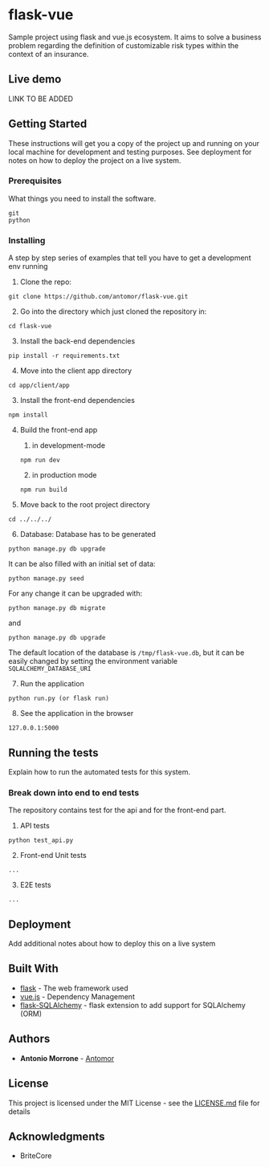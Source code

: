 # flask-vue
Sample project using flask and vue.js ecosystem.
It aims to solve a business problem regarding the definition of customizable risk types within the context of an insurance.

## Live demo
LINK TO BE ADDED

## Getting Started

These instructions will get you a copy of the project up and running on your local machine for development and testing purposes. See deployment for notes on how to deploy the project on a live system.

### Prerequisites

What things you need to install the software.

```
git
python
```

### Installing

A step by step series of examples that tell you have to get a development env running

1. Clone the repo:
```
git clone https://github.com/antomor/flask-vue.git
```

2. Go into the directory which just cloned the repository in:

```
cd flask-vue
```

3. Install the back-end dependencies
```
pip install -r requirements.txt
```

4. Move into the client app directory
```
cd app/client/app
```

3. Install the front-end dependencies
```
npm install
```

4. Build the front-end app
    1. in development-mode 
    ```
    npm run dev 
    ```
    2. in production mode
    ```
    npm run build 
    ```

5. Move back to the root project directory
```
cd ../../../
```

6. Database: Database has to be generated
```
python manage.py db upgrade
```
It can be also filled with an initial set of data:
```
python manage.py seed
```

For any change it can be upgraded with:

```
python manage.py db migrate 
```
and 
```
python manage.py db upgrade
```

The default location of the database is `/tmp/flask-vue.db`, but it can be easily changed by setting the environment variable `SQLALCHEMY_DATABASE_URI`

7. Run the application
```
python run.py (or flask run)
```

8. See the application in the browser
```
127.0.0.1:5000
```

## Running the tests

Explain how to run the automated tests for this system.

### Break down into end to end tests

The repository contains test for the api and for the front-end part.

1. API tests
```
python test_api.py
```
2. Front-end Unit tests
```
...
```
3. E2E tests
```
...
```

## Deployment

Add additional notes about how to deploy this on a live system

## Built With

* [flask](http://flask.pocoo.org/) - The web framework used
* [vue.js](https://vuejs.org/) - Dependency Management
* [flask-SQLAlchemy](http://flask-sqlalchemy.pocoo.org/2.3/) - flask extension to add support for SQLAlchemy (ORM)

## Authors

* **Antonio Morrone** - [Antomor](https://github.com/antomor)

## License

This project is licensed under the MIT License - see the [LICENSE.md](LICENSE.md) file for details

## Acknowledgments

* BriteCore
